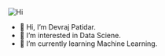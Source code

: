 ![Hi](https://user-images.githubusercontent.com/94734991/168955927-1b87179e-a196-46f4-bcc4-7249ea7fe269.gif)  

- 👋 Hi, I’m Devraj Patidar.
- 👀 I’m interested in Data Sciene.
- 🌱 I’m currently learning Machine Learning.
